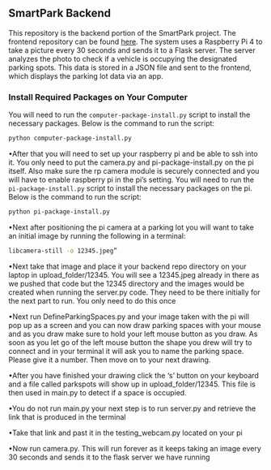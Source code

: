## SmartPark Backend

This repository is the backend portion of the SmartPark project. The frontend repository can be found [here](https://github.com/ParjanAmeen/SmartPark-FrontEnd). The system uses a Raspberry Pi 4 to take a picture every 30 seconds and sends it to a Flask server. The server analyzes the photo to check if a vehicle is occupying the designated parking spots. This data is stored in a JSON file and sent to the frontend, which displays the parking lot data via an app.

### Install Required Packages on Your Computer

You will need to run the `computer-package-install.py` script to install the necessary packages. Below is the command to run the script:

```sh
python computer-package-install.py
```

•After that you will need to set up your raspberry pi and be able to ssh into it. You only need to put the camera.py and pi-package-install.py on the pi itself. Also make sure the rp camera module is securely connected and you will have to enable raspberry pi in the pi’s setting. You will need to run the `pi-package-install.py` script to install the necessary packages on the pi. Below is the command to run the script:

```sh
python pi-package-install.py
```


•Next after positioning the pi camera at a parking lot you will want to take an initial image by running the following in a terminal:

```sh
libcamera-still -o 12345.jpeg”
```

•Next take that image and place it your backend repo directory on your laptop in upload_folder/12345. You will see a 12345.jpeg already in there as we pushed that code but the 12345 directory and the images would be created when running the server.py code. They need to be there initially for the next part to run. You only need to do this once

•Next run DefineParkingSpaces.py and your image taken with the pi will pop up as a screen and you can now draw parking spaces with your mouse and as you draw make sure to hold your left mouse button as you draw. As soon as you let go of the left mouse button the shape you drew will try to connect and in your terminal it will ask you to name the parking space. Please give it a number. Then move on to your next drawing. 

•After you have finished your drawing click the ‘s’ button on your keyboard and a file called parkspots will show up in upload_folder/12345. This file is then used in main.py to detect if a space is occupied. 

•You do not run main.py your next step is to run server.py and retrieve the link that is produced in the terminal

•Take that link and past it in the testing_webcam.py located on your pi

•Now run camera.py. This will run forever as it keeps taking an image every 30 seconds and sends it to the flask server we have running
